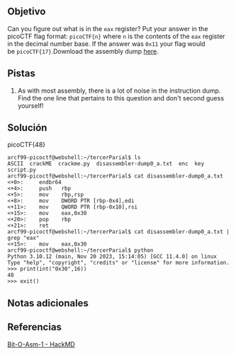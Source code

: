 ## Objetivo
Can you figure out what is in the `eax` register? Put your answer in the picoCTF flag format: `picoCTF{n}` where `n` is the contents of the `eax` register in the decimal number base. If the answer was `0x11` your flag would be `picoCTF{17}`.Download the assembly dump [here](https://artifacts.picoctf.net/c/509/disassembler-dump0_a.txt).
## Pistas
1. As with most assembly, there is a lot of noise in the instruction dump. Find the one line that pertains to this question and don't second guess yourself!

## Solución
picoCTF{48}
```
arcf99-picoctf@webshell:~/tercerParial$ ls
ASCII  crackME  crackme.py  disassembler-dump0_a.txt  enc  key  script.py
arcf99-picoctf@webshell:~/tercerParial$ cat disassembler-dump0_a.txt 
<+0>:     endbr64 
<+4>:     push   rbp
<+5>:     mov    rbp,rsp
<+8>:     mov    DWORD PTR [rbp-0x4],edi
<+11>:    mov    QWORD PTR [rbp-0x10],rsi
<+15>:    mov    eax,0x30
<+20>:    pop    rbp
<+21>:    ret
arcf99-picoctf@webshell:~/tercerParial$ cat disassembler-dump0_a.txt | grep "eax"
<+15>:    mov    eax,0x30
arcf99-picoctf@webshell:~/tercerParial$ python
Python 3.10.12 (main, Nov 20 2023, 15:14:05) [GCC 11.4.0] on linux
Type "help", "copyright", "credits" or "license" for more information.
>>> print(int("0x30",16))
48
>>> exit()
```

## Notas adicionales

## Referencias
[Bit-O-Asm-1 - HackMD](https://hackmd.io/@nataliepjlin/S1d-dq4s3)



